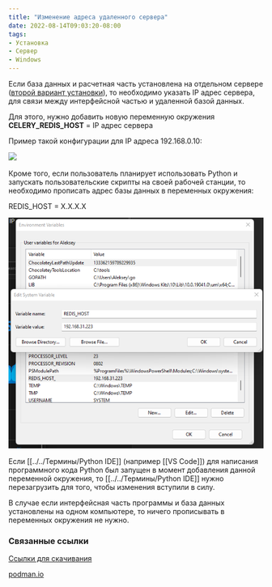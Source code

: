```yaml
---
title: "Изменение адреса удаленного сервера"
date: 2022-08-14T09:03:20-08:00
tags:
- Установка
- Сервер
- Windows
---
```



Если база данных и расчетная часть установлена на отдельном сервере ([второй вариант установки](../Другое/Варианты%20установки%20ПО.md)), то необходимо указать IP адрес сервера, для связи между интерфейсной частью и удаленной базой данных.

Для этого, нужно добавить новую переменную окружения **CELERY_REDIS_HOST** = IP адрес сервера

Пример такой конфигурации для IP адреса 192.168.0.10:

![](http://gamma-wellbore.com/wp-content/uploads/2023/02/image6-1.png)


Кроме того, если пользователь планирует использовать Python и запускать пользовательские скрипты на своей рабочей станции, то необходимо прописать адрес базы данных в переменных окружения:

REDIS_HOST = X.X.X.X

![500](../files/REDIS_HOST.png)

Если [[../../Термины/Python IDE]] (например [[VS Code]]) для написания программного кода Python был запущен в момент добавления данной переменной окружения, то [[../../Термины/Python IDE]] нужно перезагрузить для того, чтобы изменения вступили в силу.

В случае если интерфейсная часть программы и база данных установлены на одном компьютере, то ничего прописывать в переменных окружения не нужно.




### Связанные ссылки

[Ссылки для скачивания](../Другое/Ссылки%20для%20скачивания.md)

[podman.io](https://podman.io/)